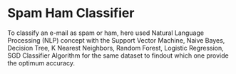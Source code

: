 # Spam Ham Classifier

To classify an e-mail as spam or ham, here used Natural Language Processing (NLP)
concept with the Support Vector Machine, Naive Bayes, Decision Tree, K Nearest Neighbors, Random Forest, Logistic Regression, SGD Classifier Algorithm for the same dataset to findout which one provide the optimum accuracy.
